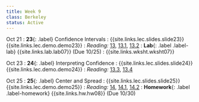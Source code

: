 ```yaml
---
title: Week 9
class: Berkeley
status: Active
---
```


Oct 21
: **23**{: .label} Confidence Intervals
    : {{site.links.lec.slides.slide23}} {{site.links.lec.demo.demo23}}
: _Reading:_ [13](https://inferentialthinking.com/chapters/13/Estimation.html), [13.1](https://inferentialthinking.com/chapters/13/1/Percentiles.html), [13.2](https://inferentialthinking.com/chapters/13/2/Bootstrap.html)
: **Lab**{: .label .label-lab} {{site.links.lab.lab07}} (Due 10/25)
    : {{site.links.wksht.wksht07}}

Oct 23
: **24**{: .label} Interpreting Confidence
    : {{site.links.lec.slides.slide24}} {{site.links.lec.demo.demo24}}
: _Reading:_ [13.3](https://inferentialthinking.com/chapters/13/3/Confidence_Intervals.html), [13.4](https://inferentialthinking.com/chapters/13/4/Using_Confidence_Intervals.html)

Oct 25
: **25**{: .label} Center and Spread
    : {{site.links.lec.slides.slide25}} {{site.links.lec.demo.demo25}}
: _Reading:_ [14](https://inferentialthinking.com/chapters/14/Why_the_Mean_Matters.html), [14.1](https://inferentialthinking.com/chapters/14/1/Properties_of_the_Mean.html), [14.2](https://inferentialthinking.com/chapters/14/2/Variability.html)
: **Homework**{: .label .label-homework} {{site.links.hw.hw08}} (Due 10/30)
